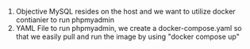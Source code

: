 1. Objective
   MySQL resides on the host and we want to utilize docker contianier to run phpmyadmin
2. YAML File
   to run phpmyadmin, we create a docker-compose.yaml so that we easily pull and run the image by using "docker compose up"

